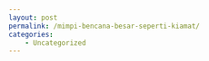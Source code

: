 ```yaml
---
layout: post
permalink: /mimpi-bencana-besar-seperti-kiamat/
categories:
    - Uncategorized
---
```


